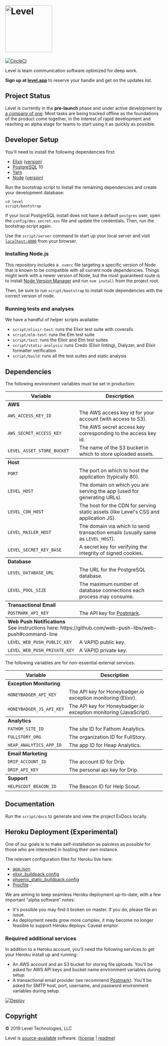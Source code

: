 # [<img src="https://user-images.githubusercontent.com/341387/44155659-8193fca4-a073-11e8-8842-0e2f1cd89627.png" width="150" alt="Level">](https://level.app)

[![CircleCI](https://circleci.com/gh/levelhq/level.svg?style=svg)](https://circleci.com/gh/levelhq/level)

Level is team communication software optimized for deep work.

**Sign up at [level.app](https://level.app)** to reserve your handle and get on the updates list.

## Project Status

Level is currently in the **pre-launch** phase and under active development by [a company of one](https://twitter.com/derrickreimer). Most tasks are being tracked offline as the foundations of the product come together, in the interest of rapid development and reaching an alpha stage for teams to start using it as quickly as possible.

## Developer Setup

You'll need to install the following dependencies first:

- [Elixir](https://elixir-lang.org/install.html) ([version](https://github.com/levelhq/level/blob/master/mix.exs#L4))
- [PostgreSQL](https://postgresapp.com/) 10
- [Yarn](https://yarnpkg.com/en/docs/install)
- [Node](#nodejs) ([version](https://github.com/levelhq/level/blob/master/.nvmrc))

Run the bootstrap script to install the remaining dependencies and create your
development database:

```
cd level
script/bootstrap
```

If your local PostgreSQL install does not have a default `postgres` user, open the `config/dev.secret.exs` file and update the credentials. Then, run the bootstrap script again.

Use the `script/server` command to start up your local server and visit [`localhost:4000`](http://localhost:4000) from your browser.

### Installing Node.js

This repository includes a `.nvmrc` file targeting a specific version of Node
that is known to be compatible with all current node dependencies. Things might work
with a newer version of Node, but the most guaranteed route is to install
[Node Version Manager](https://github.com/creationix/nvm) and run `nvm install` from
the project root.

Then, be sure to run `script/bootstrap` to install node dependencies with the
correct version of node.

### Running tests and analyses

We have a handful of helper scripts available:

- `script/elixir-test`: runs the Elixir test suite with coveralls
- `script/elm-test`: runs the Elm test suite
- `script/test`: runs the Elixir and Elm test suites
- `script/static-analysis`: runs Credo (Elixir linting), Dialyzer, and Elixir formatter verification
- `script/build`: runs all the test suites and static analysis

## Dependencies

The following environment variables must be set in production:

<table>
  <thead>
    <tr>
      <th>Variable</th>
      <th>Description</th>
    </tr>
  <thead>
  <tbody>
    <tr>
      <td colspan="2"><strong>AWS</strong></td>
    </tr>
    <tr>
      <td><code>AWS_ACCESS_KEY_ID</code></td>
      <td>The AWS access key id for your account (with access to S3).</td>
    </tr>
    <tr>
      <td><code>AWS_SECRET_ACCESS_KEY</code></td>
      <td>The AWS secret access key corresponding to the access key id.</td>
    </tr>
    <tr>
      <td><code>LEVEL_ASSET_STORE_BUCKET</code></td>
      <td>The name of the S3 bucket in which to store uploaded assets.</td>
    </tr>
  </tbody>
  <tbody>
    <tr>
      <td colspan="2"><strong>Host</strong></td>
    </tr>
    <tr>
      <td><code>PORT</code></td>
      <td>The port on which to host the application (typically 80).</td>
    </tr>
    <tr>
      <td><code>LEVEL_HOST</code></td>
      <td>The domain on which you are serving the app (used for generating URLs).</td>
    </tr>
    <tr>
      <td><code>LEVEL_CDN_HOST</code></td>
      <td>The host for the CDN for serving static assets (like Level's CSS and application JS).</td>
    </tr>
    <tr>
      <td><code>LEVEL_MAILER_HOST</code></td>
      <td>The domain via which to send transaction emails (usually same as <code>LEVEL_HOST</code>).</td>
    </tr>
    <tr>
      <td><code>LEVEL_SECRET_KEY_BASE</code></td>
      <td>A secret key for verifying the integrity of signed cookies.</td>
    </tr>
  </tbody>
  <tbody>
    <tr>
      <td colspan="2"><strong>Database</strong></td>
    </tr>
    <tr>
      <td><code>LEVEL_DATABASE_URL</code></td>
      <td>The URL for the PostgreSQL database.</td>
    </tr>
    <tr>
      <td><code>LEVEL_POOL_SIZE</code></td>
      <td>The maximum number of database connections each process may consume.</td>
    </tr>
  </tbody>
  <tbody>
    <tr>
      <td colspan="2"><strong>Transactional Email</strong></td>
    </tr>
    <tr>
      <td><code>POSTMARK_API_KEY</code></td>
      <td>The API key for <a href="https://postmarkapp.com/">Postmark</a>.</td>
    </tr>
  </tbody>
  <tbody>
    <tr>
      <td colspan="2"><strong>Web Push Notifications</strong><br>See instructions here: https://github.com/web-push-libs/web-push#command-line</td>
    </tr>
    <tr>
      <td><code>LEVEL_WEB_PUSH_PUBLIC_KEY</code></td>
      <td>A VAPID public key.</td>
    </tr>
    <tr>
      <td><code>LEVEL_WEB_PUSH_PRIVATE_KEY</code></td>
      <td>A VAPID private key.</td>
    </tr>
  </tbody>
</table>

The following variables are for non-essential external services.

<table>
  <thead>
    <tr>
      <th>Variable</th>
      <th>Description</th>
    </tr>
  <thead>
  <tbody>
    <tr>
      <td colspan="2"><strong>Exception Monitoring</strong></td>
    </tr>
    <tr>
      <td><code>HONEYBADGER_API_KEY</code></td>
      <td>The API key for Honeybadger.io exception monitoring (Elixir).</td>
    </tr>
    <tr>
      <td><code>HONEYBADGER_JS_API_KEY</code></td>
      <td>The API key for Honeybadger.io exception monitoring (JavaScript).</td>
    </tr>
  </tbody>

  <tbody>
    <tr>
      <td colspan="2"><strong>Analytics</strong></td>
    </tr>
    <tr>
      <td><code>FATHOM_SITE_ID</code></td>
      <td>The site ID for Fathom Analytics.</td>
    </tr>
    <tr>
      <td><code>FULLSTORY_ORG</code></td>
      <td>The organization ID for FullStory.</td>
    </tr>
    <tr>
      <td><code>HEAP_ANALYTICS_APP_ID</code></td>
      <td>The app ID for Heap Analytics.</td>
    </tr>
  </tbody>

  <tbody>
    <tr>
      <td colspan="2"><strong>Email Marketing</strong></td>
    </tr>
    <tr>
      <td><code>DRIP_ACCOUNT_ID</code></td>
      <td>The account ID for Drip.</td>
    </tr>
    <tr>
      <td><code>DRIP_API_KEY</code></td>
      <td>The personal api key for Drip.</td>
    </tr>
  </tbody>

  <tbody>
    <tr>
      <td colspan="2"><strong>Support</strong></td>
    </tr>
    <tr>
      <td><code>HELPSCOUT_BEACON_ID</code></td>
      <td>The Beacon ID for Help Scout.</td>
    </tr>
  </tbody>
</table>

## Documentation

Run the `script/docs` to generate and view the project ExDocs locally.

## Heroku Deployment (Experimental)

One of our goals is to make self-installation as painless as possible for those who are interested in hosting their own instance.

The relevant configuration files for Heroku live here:

- [app.json](https://github.com/levelhq/level/blob/master/app.json)
- [elixir_buildpack.config](https://github.com/levelhq/level/blob/master/elixir_buildpack.config)
- [phoenix_static_buildpack.config](https://github.com/levelhq/level/blob/master/phoenix_static_buildpack.config)
- [Procfile](https://github.com/levelhq/level/blob/master/Procfile)

We are aiming to keep seamless Heroku deployment up-to-date, with a few important "alpha software" notes:

- It's possible you may find it broken on master. If you do, please file an issue.
- As deployment needs grow more complex, it may become no longer feasible to support Heroku deploys. Caveat emptor.

### Required additional services

In addition to a Heroku account, you'll need the following services to get your Heroku install up and running:

- An AWS account and an S3 bucket for storing file uploads. You'll be asked for AWS API keys and bucket name environment variables during setup.
- A transactional email provider (we recommend [Postmark](https://postmarkapp.com)). You'll be asked for SMTP host, port, username, and password environment variables during setup.

[![Deploy](https://www.herokucdn.com/deploy/button.svg)](https://heroku.com/deploy?template=https://github.com/levelhq/level/tree/master)

## Copyright

&copy; 2019 Level Technologies, LLC

Level is [source-available](https://en.wikipedia.org/wiki/Source-available_software) software. ([license](https://github.com/levelhq/level/blob/master/LICENSE.txt) | [readme](https://github.com/levelhq/level/blob/master/LICENSE-README.md))
